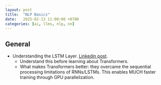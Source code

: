 ```yaml
---
layout: post
title:  "NLP Basics"
date:   2025-02-13 11:00:00 +0700
categories: [ai, llms, nlp, nn]
---
```

## General
- Understanding the LSTM Layer. [Linkedin post](https://www.linkedin.com/feed/update/groupPost:961087-7290418174666162177/).
  - Understand this before learning about Transformers.
  - What makes Transformers better: they overcame the sequential processing limitations of RNNs/LSTMs. This enables MUCH faster training through GPU parallelization. 
